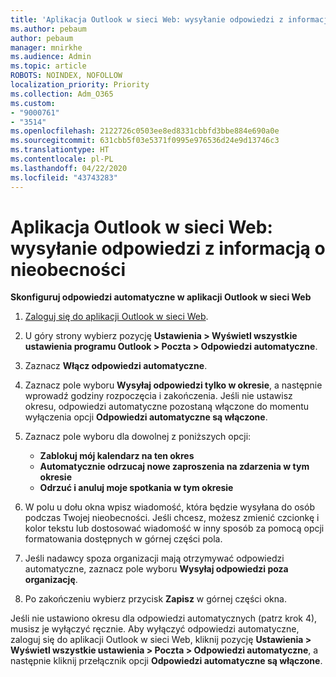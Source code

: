 ```yaml
---
title: 'Aplikacja Outlook w sieci Web: wysyłanie odpowiedzi z informacją o nieobecności'
ms.author: pebaum
author: pebaum
manager: mnirkhe
ms.audience: Admin
ms.topic: article
ROBOTS: NOINDEX, NOFOLLOW
localization_priority: Priority
ms.collection: Adm_O365
ms.custom:
- "9000761"
- "3514"
ms.openlocfilehash: 2122726c0503ee8ed8331cbbfd3bbe884e690a0e
ms.sourcegitcommit: 631cbb5f03e5371f0995e976536d24e9d13746c3
ms.translationtype: HT
ms.contentlocale: pl-PL
ms.lasthandoff: 04/22/2020
ms.locfileid: "43743283"
---
```

# <a name="outlook-on-the-web-send-out-of-office-replies"></a>Aplikacja Outlook w sieci Web: wysyłanie odpowiedzi z informacją o nieobecności

**Skonfiguruj odpowiedzi automatyczne w aplikacji Outlook w sieci Web**

1. [Zaloguj się do aplikacji Outlook w sieci Web](https://support.office.com/article/how-to-sign-in-to-outlook-on-the-web-763fab4d-0138-4814-b450-37fc286bcb79).

2. U góry strony wybierz pozycję **Ustawienia > Wyświetl wszystkie ustawienia programu Outlook > Poczta > Odpowiedzi automatyczne**.

3. Zaznacz **Włącz odpowiedzi automatyczne**.

4. Zaznacz pole wyboru **Wysyłaj odpowiedzi tylko w okresie**, a następnie wprowadź godziny rozpoczęcia i zakończenia. Jeśli nie ustawisz okresu, odpowiedzi automatyczne pozostaną włączone do momentu wyłączenia opcji **Odpowiedzi automatyczne są włączone**.

5. Zaznacz pole wyboru dla dowolnej z poniższych opcji:
    - **Zablokuj mój kalendarz na ten okres**
    - **Automatycznie odrzucaj nowe zaproszenia na zdarzenia w tym okresie**
    - **Odrzuć i anuluj moje spotkania w tym okresie**

6. W polu u dołu okna wpisz wiadomość, która będzie wysyłana do osób podczas Twojej nieobecności. Jeśli chcesz, możesz zmienić czcionkę i kolor tekstu lub dostosować wiadomość w inny sposób za pomocą opcji formatowania dostępnych w górnej części pola.

7. Jeśli nadawcy spoza organizacji mają otrzymywać odpowiedzi automatyczne, zaznacz pole wyboru **Wysyłaj odpowiedzi poza organizację**.

8. Po zakończeniu wybierz przycisk **Zapisz** w górnej części okna.

Jeśli nie ustawiono okresu dla odpowiedzi automatycznych (patrz krok 4), musisz je wyłączyć ręcznie. Aby wyłączyć odpowiedzi automatyczne, zaloguj się do aplikacji Outlook w sieci Web, kliknij pozycję **Ustawienia > Wyświetl wszystkie ustawienia > Poczta > Odpowiedzi automatyczne**, a następnie kliknij przełącznik opcji **Odpowiedzi automatyczne są włączone**.
